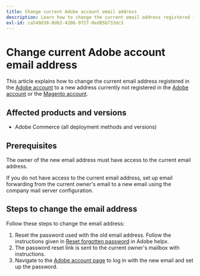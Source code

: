 ```yaml
---
title: Change current Adobe account email address
description: Learn how to change the current email address registered in the Adobe account to a new address currently not registered in the Adobe account or the Magento account.
exl-id: ca549d38-0d62-4206-9727-0ed85b733dc3
---
```

# Change current Adobe account email address

This article explains how to change the current email address registered in the [Adobe account](https://account.adobe.com/) to a new address currently not registered in the [Adobe account](https://account.adobe.com/) or the [Magento account](https://account.magento.com/).

## Affected products and versions

* Adobe Commerce (all deployment methods and versions)

## Prerequisites 

The owner of the new email address must have access to the current email address.

If you do not have access to the current email address, set up email forwarding from the current owner's email to a new email using the company mail server configuration.

## Steps to change the email address

Follow these steps to change the email address:

1. Reset the password used with the old email address. Follow the instructions given in [Reset forgotten password](https://helpx.adobe.com/manage-account/using/change-or-reset-password.html) in Adobe helpx.
1. The password reset link is sent to the current owner's mailbox with instructions.
1. Navigate to the [Adobe account page](https://account.adobe.com) to log in with the new email and set up the password.
